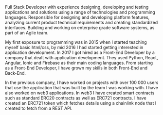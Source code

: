 Full Stack Developer with experience designing, developing and testing applications and solutions using a range of technologies and programming languages. Responsible for designing and developing platform features, analyzing current product technical requirements and creating standardized interfaces. Building and working on enterprise grade software systems, as part of an Agile team.

My first exposure to programming was in 2015 when I started teaching myself basic html/css, by mid 2016 I had started getting interested in application development. In 2017 I got hired as a Front-End Developer by a company that dealt with application development. They used Python, React, Angular, Ionic and Firebase as their main coding languages. From starting as a Front-End Developer, I have grown my skills in both Front-End and Back-End.

In the previous company, I have worked on projects with over 100 000 users that use the application that was built by the team I was working with. I have also worked on web3 applications. In web3 I have created smart contracts such as standard ERC20 contracts as well as ERC721 contracts. I have created an ERC721 token which fetches details using a chainlink node that I created to fetch from a REST API.
